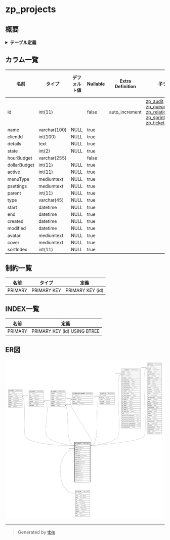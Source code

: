 # zp_projects

## 概要

<details>
<summary><strong>テーブル定義</strong></summary>

```sql
CREATE TABLE `zp_projects` (
  `id` int(11) NOT NULL AUTO_INCREMENT,
  `name` varchar(100) DEFAULT NULL,
  `clientId` int(100) DEFAULT NULL,
  `details` text DEFAULT NULL,
  `state` int(2) DEFAULT NULL,
  `hourBudget` varchar(255) NOT NULL,
  `dollarBudget` int(11) DEFAULT NULL,
  `active` int(11) DEFAULT NULL,
  `menuType` mediumtext DEFAULT NULL,
  `psettings` mediumtext DEFAULT NULL,
  `parent` int(11) DEFAULT NULL,
  `type` varchar(45) DEFAULT NULL,
  `start` datetime DEFAULT NULL,
  `end` datetime DEFAULT NULL,
  `created` datetime DEFAULT NULL,
  `modified` datetime DEFAULT NULL,
  `avatar` mediumtext DEFAULT NULL,
  `cover` mediumtext DEFAULT NULL,
  `sortIndex` int(11) DEFAULT NULL,
  PRIMARY KEY (`id`)
) ENGINE=InnoDB AUTO_INCREMENT=[Redacted by tbls] DEFAULT CHARSET=utf8mb4 COLLATE=utf8mb4_unicode_ci
```

</details>

## カラム一覧

| 名前           | タイプ          | デフォルト値       | Nullable | Extra Definition | 子テーブル                                                                                                                                                                                                         | 親テーブル                       | コメント     |
| ------------ | ------------ | ------------ | -------- | ---------------- | ------------------------------------------------------------------------------------------------------------------------------------------------------------------------------------------------------------- | --------------------------- | -------- |
| id           | int(11)      |              | false    | auto_increment   | [zp_audit](zp_audit.md) [zp_canvas](zp_canvas.md) [zp_queue](zp_queue.md) [zp_relationuserproject](zp_relationuserproject.md) [zp_sprints](zp_sprints.md) [zp_stats](zp_stats.md) [zp_tickets](zp_tickets.md) |                             |          |
| name         | varchar(100) | NULL         | true     |                  |                                                                                                                                                                                                               |                             |          |
| clientId     | int(100)     | NULL         | true     |                  |                                                                                                                                                                                                               | [zp_clients](zp_clients.md) |          |
| details      | text         | NULL         | true     |                  |                                                                                                                                                                                                               |                             |          |
| state        | int(2)       | NULL         | true     |                  |                                                                                                                                                                                                               |                             |          |
| hourBudget   | varchar(255) |              | false    |                  |                                                                                                                                                                                                               |                             |          |
| dollarBudget | int(11)      | NULL         | true     |                  |                                                                                                                                                                                                               |                             |          |
| active       | int(11)      | NULL         | true     |                  |                                                                                                                                                                                                               |                             |          |
| menuType     | mediumtext   | NULL         | true     |                  |                                                                                                                                                                                                               |                             |          |
| psettings    | mediumtext   | NULL         | true     |                  |                                                                                                                                                                                                               |                             |          |
| parent       | int(11)      | NULL         | true     |                  |                                                                                                                                                                                                               |                             |          |
| type         | varchar(45)  | NULL         | true     |                  |                                                                                                                                                                                                               |                             |          |
| start        | datetime     | NULL         | true     |                  |                                                                                                                                                                                                               |                             |          |
| end          | datetime     | NULL         | true     |                  |                                                                                                                                                                                                               |                             |          |
| created      | datetime     | NULL         | true     |                  |                                                                                                                                                                                                               |                             |          |
| modified     | datetime     | NULL         | true     |                  |                                                                                                                                                                                                               |                             |          |
| avatar       | mediumtext   | NULL         | true     |                  |                                                                                                                                                                                                               |                             |          |
| cover        | mediumtext   | NULL         | true     |                  |                                                                                                                                                                                                               |                             |          |
| sortIndex    | int(11)      | NULL         | true     |                  |                                                                                                                                                                                                               |                             |          |

## 制約一覧

| 名前      | タイプ         | 定義               |
| ------- | ----------- | ---------------- |
| PRIMARY | PRIMARY KEY | PRIMARY KEY (id) |

## INDEX一覧

| 名前      | 定義                           |
| ------- | ---------------------------- |
| PRIMARY | PRIMARY KEY (id) USING BTREE |

## ER図

![er](zp_projects.svg)

---

> Generated by [tbls](https://github.com/k1LoW/tbls)
